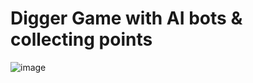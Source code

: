 # Digger Game with AI bots & collecting points
![image](https://user-images.githubusercontent.com/26198117/204248193-e2a47582-e4bb-487a-81ee-08d81c73b546.png)
